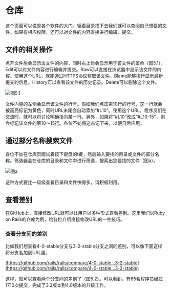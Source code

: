 # 仓库

这个页面可以说是各个软件的大门。循着目录找下去我们就可以查阅自己想要的文件。如果有相应权限，还可以对文件的内容直接进行编辑、提交。

## 文件的相关操作

点开文件后会显示出文件的内容，同时右上角会显示用于该文件的菜单（图5.1）。Edit可以对文件内容进行编辑并提交。Raw可以直接在浏览器中显示该文件的内容。使用这个URL，就能通过HTTPS协议获取该文件。Blame能够按行显示最新提交的信息。History可以查看该文件的历史记录。Delete可以删除这个文件。

![图5.1](https://res.weread.qq.com/wrepub/epub_26211801_73)

文件内容的左侧会显示该文件的行号。假如我们点击第10行的行号，这一行就会被高亮标记为黄色，同时URL末尾会自动添加“#L10”。使用这个URL，程序员们在交流时，就可以将讨论明确指向某一行。另外，如果将“#L10”改成“#L10-15”，则会标记该文件的第10～15行。各位不妨将这点记下来，以便日后应用。

## 通过部分名称搜索文件

各位不妨在仓库页面试着按下键盘的t键，然后输入要找的目录或文件的部分名称。筛选器会在仓库的目录和文件中进行筛选，搜索出您要找的文件（图a）。

![图a](https://res.weread.qq.com/wrepub/epub_26211801_74)

这种方式要比一级级查看目录和文件快得多，请积极利用。

## 查看差别

在GitHub上，直接修改URL就可以让用户以多种形式查看差别。这里我们以Ruby on Rails的仓库为例，给各位介绍直接修改URL的一些技巧。

### 查看分支间的差别

比如我们想查看4-0-stable分支与3-2-stable分支之间的差别，可以像下面这样将分支名加到URL里。

[https://github.com/rails/rails/compare/4-0-stable...3-2-stable](https://github.com/rails/rails/compare/4-0-stable...3-2-stable)

这样，就可以查看两个分支间的差别了（图5.2）。可以看到，有65名程序员经过1710次提交，完成了3.2版本到4.0版本的升级工作。